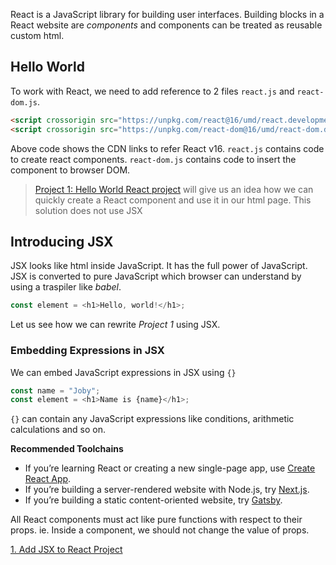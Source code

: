 React is a JavaScript library for building user interfaces. Building blocks in a React website are _components_ and components can be treated as reusable custom html.

## Hello World

To work with React, we need to add reference to 2 files `react.js` and `react-dom.js`.
```html
<script crossorigin src="https://unpkg.com/react@16/umd/react.development.js"></script>
<script crossorigin src="https://unpkg.com/react-dom@16/umd/react-dom.development.js"></script>
```
Above code shows the CDN links to refer React v16. `react.js` contains code to create react components. `react-dom.js` contains code to insert the component to browser DOM.

>[Project 1: Hello World React project](https://github.com/jobyjoseph/React/tree/01-react-hello-world) will give us an idea how we can quickly create a React component and use it in our html page. This solution does not use JSX


## Introducing JSX

JSX looks like html inside JavaScript. It has the full power of JavaScript. JSX is converted to pure JavaScript which browser can understand by using a traspiler like _babel_.

```javascript
const element = <h1>Hello, world!</h1>;
```

Let us see how we can rewrite _Project 1_ using JSX.

### Embedding Expressions in JSX

We can embed JavaScript expressions in JSX using `{}`

```javascript
const name = "Joby";
const element = <h1>Name is {name}</h1>;
```

`{}` can contain any JavaScript expressions like conditions, arithmetic calculations and so on.

**Recommended Toolchains**

- If you’re learning React or creating a new single-page app, use [Create React App](https://github.com/facebook/create-react-app).
- If you’re building a server-rendered website with Node.js, try [Next.js](https://nextjs.org/).
- If you’re building a static content-oriented website, try [Gatsby](https://www.gatsbyjs.org/).

All React components must act like pure functions with respect to their props. ie. Inside a component, we should not change the value of props.

[1. Add JSX to React Project](https://github.com/jobyjoseph/React/tree/01-add-jsx-to-project)
